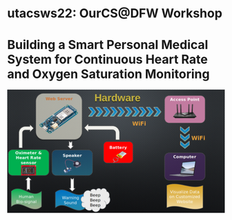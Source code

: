 # utacsws22: OurCS@DFW Workshop

# Building a Smart Personal Medical System for Continuous Heart Rate and Oxygen Saturation Monitoring

![Alt text](ourcs22.png)
